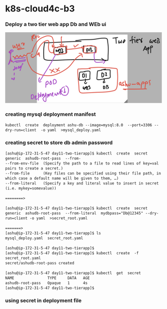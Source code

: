 # k8s-cloud4c-b3

### Deploy a two tier web app Db and WEb ui 

<img src="deploy1.png">

### creating mysql deployment manifest 

```
kubectl  create  deployment ashu-db --image=mysql:8.0  --port=3306 --dry-run=client  -o yaml  >mysql_deploy.yaml
```

### creating secret to store db admin password 

```
[ashu@ip-172-31-5-47 day11-two-tierapp]$ kubectl  create  secret   generic  ashudb-root-pass  --from-
--from-env-file  (Specify the path to a file to read lines of key=val pairs to create a secret.)
--from-file      (Key files can be specified using their file path, in which case a default name will be given to them, …)
--from-literal   (Specify a key and literal value to insert in secret (i.e. mykey=somevalue))

========> 

[ashu@ip-172-31-5-47 day11-two-tierapp]$ kubectl  create  secret   generic  ashudb-root-pass  --from-literal  mydbpass="Db@12345" --dry-run=client -o yaml  >secret_root.yaml 

=======>
[ashu@ip-172-31-5-47 day11-two-tierapp]$ ls
mysql_deploy.yaml  secret_root.yaml

[ashu@ip-172-31-5-47 day11-two-tierapp]$ 
[ashu@ip-172-31-5-47 day11-two-tierapp]$ kubectl  create  -f  secret_root.yaml 
secret/ashudb-root-pass created

[ashu@ip-172-31-5-47 day11-two-tierapp]$ kubectl  get  secret 
NAME               TYPE     DATA   AGE
ashudb-root-pass   Opaque   1      4s
[ashu@ip-172-31-5-47 day11-two-tierapp]$

```

### using secret in deployment file 

```

```

